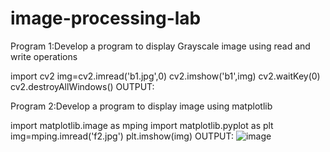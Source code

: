 # image-processing-lab
Program 1:Develop a program to display Grayscale image using read and write operations
   
   import cv2
   img=cv2.imread('b1.jpg',0)
   cv2.imshow('b1',img)
   cv2.waitKey(0)
   cv2.destroyAllWindows()
  OUTPUT:
  
Program 2:Develop a program to display image using matplotlib
  
  
  import matplotlib.image as mping
  import matplotlib.pyplot as plt
  img=mping.imread('f2.jpg')
  plt.imshow(img)
   OUTPUT:
   ![image](https://user-images.githubusercontent.com/97939284/173809538-19372b96-f0f6-49f8-bc2a-f60dd9ae31af.png) 
